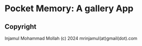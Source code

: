 # Pocket Memory: A gallery App

## Copyright

Injamul Mohammad Mollah (c) 2024 mrinjamul(at)gmail(dot).com
